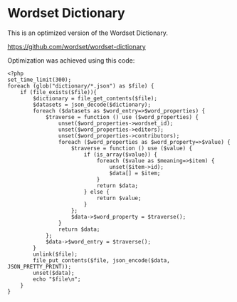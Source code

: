 # Wordset Dictionary

This is an optimized version of the Wordset Dictionary.

https://github.com/wordset/wordset-dictionary


Optimization was achieved using this code:
````
<?php
set_time_limit(300);
foreach (glob("dictionary/*.json") as $file) {
    if (file_exists($file)){
		$dictionary = file_get_contents($file);
		$datasets = json_decode($dictionary);
		foreach ($datasets as $word_entry=>$word_properties) {
			$traverse = function () use ($word_properties) {
				unset($word_properties->wordset_id);
				unset($word_properties->editors);
				unset($word_properties->contributors);
				foreach ($word_properties as $word_property=>$value) {
					$traverse = function () use ($value) {
						if (is_array($value)) {
							foreach ($value as $meaning=>$item) {
								unset($item->id);
								$data[] = $item; 
							}
							return $data;
						} else {
							return $value;
						}
					};
					$data->$word_property = $traverse();
				}
				return $data;
			};
			$data->$word_entry = $traverse();
		}
		unlink($file);
		file_put_contents($file, json_encode($data, JSON_PRETTY_PRINT));
		unset($data);
		echo "$file\n";
	}
}
````